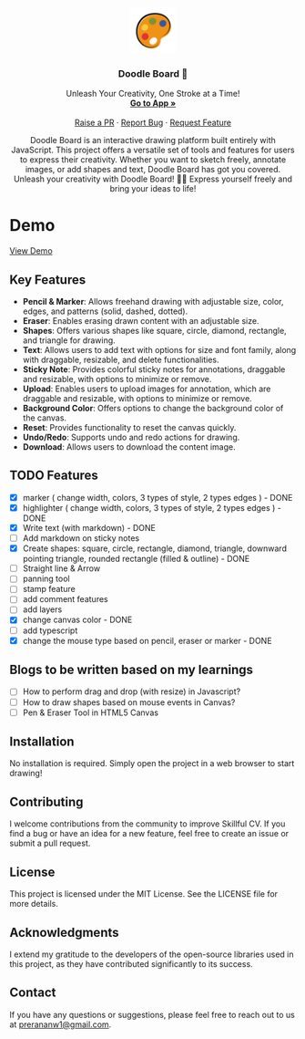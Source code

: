 <div align="center">
  <a href="https://github.com/prerana1821/doodleboard">
    <img src="./client/logo.png" alt="Logo" width="80" height="80">
  </a>

  <h3 align="center">Doodle Board 🎨</h3>

  <p align="center">
      Unleash Your Creativity, One Stroke at a Time!
    <br />
    <a href="https://doodle-board.netlify.app/"><strong>Go to App »</strong></a>
    <br />
    <br />
    <a href="https://github.com/prerana1821/doodleboard/pulls">Raise a PR</a>
    ·
    <a href="https://github.com/prerana1821/doodleboard/issues">Report Bug</a>
    ·
    <a href="https://github.com/prerana1821/doodleboard/issues">Request Feature</a>
  </p>
</div>

<p align="center">
Doodle Board is an interactive drawing platform built entirely with JavaScript. This project offers a versatile set of tools and features for users to express their creativity. Whether you want to sketch freely, annotate images, or add shapes and text, Doodle Board has got you covered. Unleash your creativity with Doodle Board! 🚀🎨 Express yourself freely and bring your ideas to life!
</p>

# Demo

[View Demo](https://github.com/prerana1821/doodleboard/assets/61601706/496baf8f-2af7-405a-946d-74b8d805c4de)

## Key Features

- **Pencil & Marker**: Allows freehand drawing with adjustable size, color, edges, and patterns (solid, dashed, dotted).
- **Eraser**: Enables erasing drawn content with an adjustable size.
- **Shapes**: Offers various shapes like square, circle, diamond, rectangle, and triangle for drawing.
- **Text**: Allows users to add text with options for size and font family, along with draggable, resizable, and delete functionalities.
- **Sticky Note**: Provides colorful sticky notes for annotations, draggable and resizable, with options to minimize or remove.
- **Upload**: Enables users to upload images for annotation, which are draggable and resizable, with options to minimize or remove.
- **Background Color**: Offers options to change the background color of the canvas.
- **Reset**: Provides functionality to reset the canvas quickly.
- **Undo/Redo**: Supports undo and redo actions for drawing.
- **Download**: Allows users to download the content image.

## TODO Features

- [x] marker ( change width, colors, 3 types of style, 2 types edges ) - DONE
- [x] highlighter ( change width, colors, 3 types of style, 2 types edges ) - DONE
- [x] Write text (with markdown) - DONE
- [ ] Add markdown on sticky notes
- [x] Create shapes: square, circle, rectangle, diamond, triangle, downward pointing triangle, rounded rectangle (filled & outline) - DONE
- [ ] Straight line & Arrow
- [ ] panning tool
- [ ] stamp feature
- [ ] add comment features
- [ ] add layers
- [x] change canvas color - DONE
- [ ] add typescript
- [x] change the mouse type based on pencil, eraser or marker - DONE

## Blogs to be written based on my learnings

- [ ] How to perform drag and drop (with resize) in Javascript?
- [ ] How to draw shapes based on mouse events in Canvas?
- [ ] Pen & Eraser Tool in HTML5 Canvas

## Installation

No installation is required. Simply open the project in a web browser to start drawing!

## Contributing

I welcome contributions from the community to improve Skillful CV. If you find a bug or have an idea for a new feature, feel free to create an issue or submit a pull request.

## License

This project is licensed under the MIT License. See the LICENSE file for more details.

## Acknowledgments

I extend my gratitude to the developers of the open-source libraries used in this project, as they have contributed significantly to its success.

## Contact

If you have any questions or suggestions, please feel free to reach out to us at prerananw1@gmail.com.
